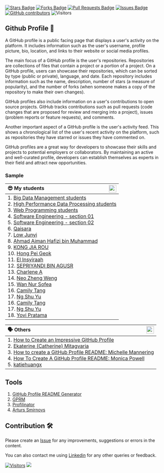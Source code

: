 <a href="https://github.com/drshahizan/learn-github/stargazers"><img src="https://img.shields.io/github/stars/drshahizan/learn-github" alt="Stars Badge"/></a>
<a href="https://github.com/drshahizan/learn-github/network/members"><img src="https://img.shields.io/github/forks/drshahizan/learn-github" alt="Forks Badge"/></a>
<a href="https://github.com/drshahizan/learn-github/pulls"><img src="https://img.shields.io/github/issues-pr/drshahizan/learn-github" alt="Pull Requests Badge"/></a>
<a href="https://github.com/drshahizan/learn-github/issues"><img src="https://img.shields.io/github/issues/drshahizan/learn-github" alt="Issues Badge"/></a>
<a href="https://github.com/drshahizan/learn-github/graphs/contributors"><img alt="GitHub contributors" src="https://img.shields.io/github/contributors/drshahizan/learn-github?color=2b9348"></a>
![Visitors](https://api.visitorbadge.io/api/visitors?path=https%3A%2F%2Fgithub.com%2Fdrshahizan%2Flearn-github&labelColor=%23d9e3f0&countColor=%23697689&style=flat)

## Github Profile 👋
A GitHub profile is a public facing page that displays a user's activity on the platform. It includes information such as the user's username, profile picture, bio, location, and links to their website or social media profiles.

The main focus of a GitHub profile is the user's repositories. Repositories are collections of files that contain a project or a portion of a project. On a GitHub profile, users can showcase their repositories, which can be sorted by type (public or private), language, and date. Each repository includes information such as the name, description, number of stars (a measure of popularity), and the number of forks (when someone makes a copy of the repository to make their own changes).

GitHub profiles also include information on a user's contributions to open source projects. GitHub tracks contributions such as pull requests (code changes that are proposed for review and merging into a project), issues (problem reports or feature requests), and comments.

Another important aspect of a GitHub profile is the user's activity feed. This shows a chronological list of the user's recent activity on the platform, such as repositories they have starred or issues they have commented on.

GitHub profiles are a great way for developers to showcase their skills and projects to potential employers or collaborators. By maintaining an active and well-curated profile, developers can establish themselves as experts in their field and attract new opportunities.

### Sample

| <img alt="activity status" align="right" height="24" src="../../images/kotak.svg" /> 😎 My students |
|:---|
| 1. [Big Data Management students](https://github.com/drshahizan/BDM/blob/main/student.md) <br> 2. [High Performance Data Processing students](https://github.com/drshahizan/HPDP/blob/main/student.md) <br> 3. [Web Programming students](https://github.com/drshahizan/learn-php/blob/main/materials/others/student-info.md) <br> 4. [Software Engineering - section 01](https://github.com/drshahizan/software-engineering/blob/main/materials/student-01.md) <br> 5. [Software Engineering - section 02](https://github.com/drshahizan/software-engineering/blob/main/materials/student-02.md) <br> 6. [Qaisara](https://github.com/qaisarrra) <br> 7. [Low Junyi](https://github.com/LowJunyi2001) <br> 8. [Ahmad Aiman Hafizi bin Muhammad](https://github.com/AimanHafizi619) <br> 9. [KONG JIA ROU](https://github.com/jrkong2001utm) <br> 10. [Hong Pei Geok](https://github.com/peiyu00) <br> 11. [El Insyiraah](https://github.com/elleamyr) <br> 12. [SEPRIYANDI BIN AGUSR](https://github.com/sepz36) <br> 13. [Charlene A](https://github.com/Chikoness) <br> 14. [Neo Zheng Weng](https://github.com/zw-weng) <br> 15. [Wan Nur Sofea](https://github.com/wannursofea)<br> 16. [Camily Tang](https://github.com/camilytang)<br> 17. [Ng Shu Yu](https://github.com/ShuYu03) <br> 16. [Camily Tang](https://github.com/camilytang)<br> 17. [Ng Shu Yu](https://github.com/ShuYu03) <br> 18. [Yovi Pratama](https://github.com/yovipratama) |

| <img alt="activity status" align="right" height="24" src="../../images/kotak.svg" /> 🗣 Others |
|:---|
| 1. [How to Create an Impressive GitHub Profile](https://medium.com/@catherineisonline/how-to-create-an-impressive-github-profile-c1a3610b0770)<br>2. [Ekaterine (Catherine) Mitagvaria](https://github.com/catherineisonline)<br>3. [How to create a GitHub Profile README: Michelle Mannering](https://dev.to/github/how-to-create-a-github-profile-readme-jha)<br>4. [How To Create A GitHub Profile README: Monica Powell](https://dev.to/m0nica/how-to-create-a-github-profile-readme-1paj)<br>5. [katiehuangx](https://github.com/katiehuangx)|

## Tools

1. [GitHub Profile README Generator](https://rahuldkjain.github.io/gh-profile-readme-generator/)
2. [GPRM](https://gprm.itsvg.in/)
3. [Profilinator](https://profilinator.rishav.dev/)
4. [Arturs Smirnovs](https://arturssmirnovs.github.io/github-profile-readme-generator/)


## Contribution 🛠️
Please create an [Issue](https://github.com/drshahizan/learn-github/issues) for any improvements, suggestions or errors in the content.

You can also contact me using [Linkedin](https://www.linkedin.com/in/drshahizan/) for any other queries or feedback.

[![Visitors](https://api.visitorbadge.io/api/visitors?path=https%3A%2F%2Fgithub.com%2Fdrshahizan&labelColor=%23697689&countColor=%23555555&style=plastic)](https://visitorbadge.io/status?path=https%3A%2F%2Fgithub.com%2Fdrshahizan)
![](https://hit.yhype.me/github/profile?user_id=81284918)

